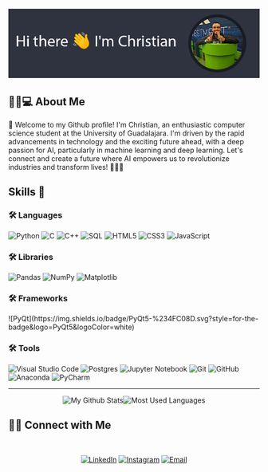 ![ME](https://github.com/christian-munoz-rdz/christian-munoz-rdz/blob/main/res/yo.jpg)

<h2> 👨🏻💻 About Me </h2>

👋 Welcome to my Github profile! I'm Christian, an enthusiastic computer science student at the University of Guadalajara. I'm driven by the rapid advancements in technology and the exciting future ahead, with a deep passion for AI, particularly in machine learning and deep learning. Let's connect and create a future where AI empowers us to revolutionize industries and transform lives! 🚀🔥🤖

<h2>Skills 💪 </h2>

<h3>🛠 Languages</h3>

![Python](https://img.shields.io/badge/python-3670A0?style=for-the-badge&logo=python&logoColor=ffdd54)
![C](https://img.shields.io/badge/c-%2300599C.svg?style=for-the-badge&logo=c&logoColor=white)
![C++](https://img.shields.io/badge/c++-%2300599C.svg?style=for-the-badge&logo=c%2B%2B&logoColor=white)
![SQL](https://img.shields.io/badge/sql-%2300599C.svg?style=for-the-badge&logo=sql&logoColor=white)
![HTML5](https://img.shields.io/badge/html5-FF7A1D.svg?style=for-the-badge&logo=html5&logoColor=white)
![CSS3](https://img.shields.io/badge/css3-14B1D1.svg?style=for-the-badge&logo=css3&logoColor=white)
![JavaScript](https://img.shields.io/badge/javascript-FFCC33.svg?style=for-the-badge&logo=javascript&logoColor=white)
<h3>🛠 Libraries</h3>

![Pandas](https://img.shields.io/badge/pandas-%23150458.svg?style=for-the-badge&logo=pandas&logoColor=white)
![NumPy](https://img.shields.io/badge/numpy-%23013243.svg?style=for-the-badge&logo=numpy&logoColor=white)
![Matplotlib](https://img.shields.io/badge/Matplotlib-%23ffffff.svg?style=for-the-badge&logo=Matplotlib&logoColor=black)

<h3>🛠 Frameworks</h3>
![PyQt](https://img.shields.io/badge/PyQt5-%234FC08D.svg?style=for-the-badge&logo=PyQt5&logoColor=white)

<h3>🛠 Tools</h3>

![Visual Studio Code](https://img.shields.io/badge/Visual%20Studio%20Code-0078d7.svg?style=for-the-badge&logo=visual-studio-code&logoColor=white)
![Postgres](https://img.shields.io/badge/postgres-%23316192.svg?style=for-the-badge&logo=postgresql&logoColor=white)
![Jupyter Notebook](https://img.shields.io/badge/jupyter-%23FA0F00.svg?style=for-the-badge&logo=jupyter&logoColor=white)
![Git](https://img.shields.io/badge/git-%23F05033.svg?style=for-the-badge&logo=git&logoColor=white)
![GitHub](https://img.shields.io/badge/github-%23121011.svg?style=for-the-badge&logo=github&logoColor=white)
![Anaconda](https://img.shields.io/badge/Anaconda-%2344A833.svg?style=for-the-badge&logo=anaconda&logoColor=white)
![PyCharm](https://img.shields.io/badge/PyCharm-%23000000.svg?style=for-the-badge&logo=PyCharm&logoColor=white)

<hr>

<p align="center"><img alt="My Github Stats" height=130 src="https://github-readme-stats.vercel.app/api?username=christian-munoz-rdz&show_icons=true&theme=nord"><img alt="Most Used Languages" height=130 src="https://github-readme-stats.vercel.app/api/top-langs/?username=christian-munoz-rdz&layout=compact&theme=nord"></p>

<h2> 🤝🏻 Connect with Me </h2>
<br>
<p align="center">
<a href="https://www.linkedin.com/in/christian-munoz-rdz/"><img alt="LinkedIn" src="https://img.shields.io/badge/LinkedIn-Christian%20Muñoz-blue?style=flat-square&logo=linkedin"></a>
<a href="https://www.instagram.com/stockfish098/"><img alt="Instagram" src="https://img.shields.io/badge/Instagram-stockfish098-black?style=flat-square&logo=instagram"></a>
<a href="mailto:christian.munoz.contacto@gmail.com"><img alt="Email" src="https://img.shields.io/badge/Email-christian.munoz.contacto@gmail.com-blue?style=flat-square&logo=gmail"></a>
</p>